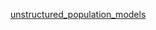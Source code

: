 [unstructured_population_models](htmlpreview.github.io/https://raw.githubusercontent.com/kcudding/kcudding.github.io/blob/main/teach/unstructured_pop_models/unstruct_pop_models.html)
